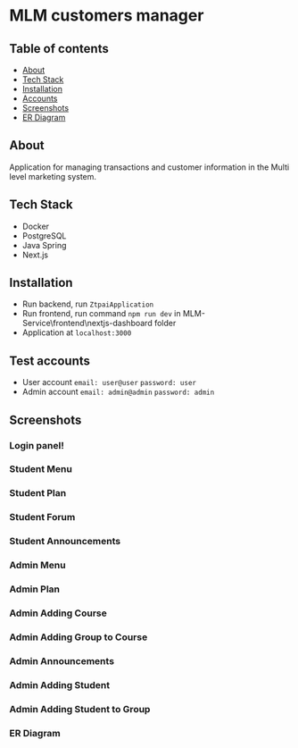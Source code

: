 # MLM customers manager

## Table of contents
- [About](#about)
- [Tech Stack](#tech-stack)
- [Installation](#installation)
- [Accounts](#test-accounts)
- [Screenshots](#screenshots)
- [ER Diagram](#er-diagram)


## About
Application for managing transactions and customer information in the Multi level marketing system.

## Tech Stack
-   Docker
-   PostgreSQL
-   Java Spring
-   Next.js

## Installation
-   Run backend, run `ZtpaiApplication`
-   Run frontend, run command `npm run dev` in MLM-Service\frontend\nextjs-dashboard folder
-   Application at ``localhost:3000``

## Test accounts
-   User account `email: user@user` `password: user`
-   Admin account `email: admin@admin` `password: admin`

## Screenshots

### Login panel!

### Student Menu

### Student Plan

### Student Forum

### Student Announcements

### Admin Menu

### Admin Plan

### Admin Adding Course

### Admin Adding Group to Course

### Admin Announcements

### Admin Adding Student

### Admin Adding Student to Group

### ER Diagram



